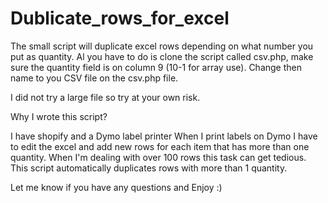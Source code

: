 # Dublicate_rows_for_excel
The small script will duplicate excel rows depending on what number you put as quantity.
Al you have to do is clone the script called csv.php, make sure the quantity field is on column 9 (10-1 for array use).
Change then name to you CSV file on the csv.php file.

I did not try a large file so try at your own risk.

Why I wrote this script?

I have shopify and a Dymo label printer
When I print labels on Dymo I have to edit the excel and add new rows for each item that has more than one quantity.
When I'm dealing with over 100 rows this task can get tedious.
This script automatically duplicates rows with more than 1 quantity.

Let me know if you have any questions and Enjoy :)
